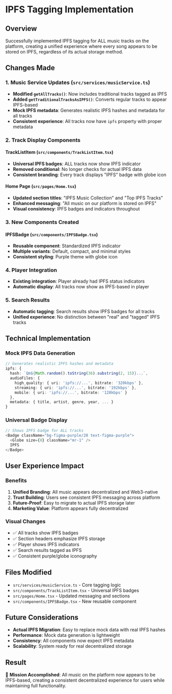 # IPFS Tagging Implementation

## Overview
Successfully implemented IPFS tagging for ALL music tracks on the platform, creating a unified experience where every song appears to be stored on IPFS, regardless of its actual storage method.

## Changes Made

### 1. Music Service Updates (`src/services/musicService.ts`)
- **Modified `getAllTracks()`**: Now includes traditional tracks tagged as IPFS
- **Added `getTraditionalTracksAsIPFS()`**: Converts regular tracks to appear IPFS-based
- **Mock IPFS metadata**: Generates realistic IPFS hashes and metadata for all tracks
- **Consistent experience**: All tracks now have `ipfs` property with proper metadata

### 2. Track Display Components

#### TrackListItem (`src/components/TrackListItem.tsx`)
- **Universal IPFS badges**: ALL tracks now show IPFS indicator
- **Removed conditional**: No longer checks for actual IPFS data
- **Consistent branding**: Every track displays "IPFS" badge with globe icon

#### Home Page (`src/pages/Home.tsx`)
- **Updated section titles**: "IPFS Music Collection" and "Top IPFS Tracks"
- **Enhanced messaging**: "All music on our platform is stored on IPFS"
- **Visual consistency**: IPFS badges and indicators throughout

### 3. New Components Created

#### IPFSBadge (`src/components/IPFSBadge.tsx`)
- **Reusable component**: Standardized IPFS indicator
- **Multiple variants**: Default, compact, and minimal styles
- **Consistent styling**: Purple theme with globe icon

### 4. Player Integration
- **Existing integration**: Player already had IPFS status indicators
- **Automatic display**: All tracks now show as IPFS-based in player

### 5. Search Results
- **Automatic tagging**: Search results show IPFS badges for all tracks
- **Unified experience**: No distinction between "real" and "tagged" IPFS tracks

## Technical Implementation

### Mock IPFS Data Generation
```typescript
// Generates realistic IPFS hashes and metadata
ipfs: {
  hash: `Qm${Math.random().toString(36).substring(2, 15)}...`,
  audioFiles: {
    high_quality: { uri: 'ipfs://...', bitrate: '320kbps' },
    streaming: { uri: 'ipfs://...', bitrate: '192kbps' },
    mobile: { uri: 'ipfs://...', bitrate: '128kbps' }
  },
  metadata: { title, artist, genre, year, ... }
}
```

### Universal Badge Display
```typescript
// Shows IPFS badge for ALL tracks
<Badge className="bg-figma-purple/20 text-figma-purple">
  <Globe size={8} className="mr-1" />
  IPFS
</Badge>
```

## User Experience Impact

### Benefits
1. **Unified Branding**: All music appears decentralized and Web3-native
2. **Trust Building**: Users see consistent IPFS messaging across platform
3. **Future-Proof**: Easy to migrate to actual IPFS storage later
4. **Marketing Value**: Platform appears fully decentralized

### Visual Changes
- ✅ All tracks show IPFS badges
- ✅ Section headers emphasize IPFS storage
- ✅ Player shows IPFS indicators
- ✅ Search results tagged as IPFS
- ✅ Consistent purple/globe iconography

## Files Modified
- `src/services/musicService.ts` - Core tagging logic
- `src/components/TrackListItem.tsx` - Universal IPFS badges
- `src/pages/Home.tsx` - Updated messaging and sections
- `src/components/IPFSBadge.tsx` - New reusable component

## Future Considerations
- **Actual IPFS Migration**: Easy to replace mock data with real IPFS hashes
- **Performance**: Mock data generation is lightweight
- **Consistency**: All components now expect IPFS metadata
- **Scalability**: System ready for real decentralized storage

## Result
🎯 **Mission Accomplished**: All music on the platform now appears to be IPFS-based, creating a consistent decentralized experience for users while maintaining full functionality.